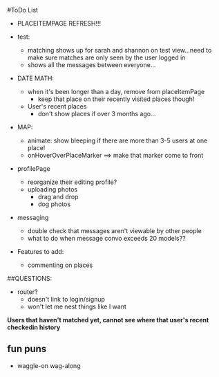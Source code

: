 #ToDo List
- PLACEITEMPAGE REFRESH!!!

- test:
  - matching shows up for sarah and shannon on test view...need to make sure matches are only seen by the user logged in
  - shows all the messages between everyone...

- DATE MATH:
  - when it's been longer than a day, remove from placeItemPage
    - keep that place on their recently visited places though!
  - User's recent places
    - don't show places if over 3 months ago...

- MAP:
  - animate: show bleeping if there are more than 3-5 users at one place!
  - onHoverOverPlaceMarker ==> make that marker come to front

- profilePage
  - reorganize their editing profile?
  - uploading photos
    - drag and drop
    - dog photos
  <!-- - show all of the matches a user has received! -->

- messaging
  - double check that messages aren't viewable by other people
  - what to do when message convo exceeds 20 models??

- Features to add:  
  - commenting on places


##QUESTIONS:
  - router?
    - doesn't link to login/signup
    - won't let me nest things like I want


<Link to={`posts/${post._id}`}></Link>


**Users that haven't matched yet, cannot see where that user's recent checkedin history**


## fun puns
 - waggle-on wag-along
